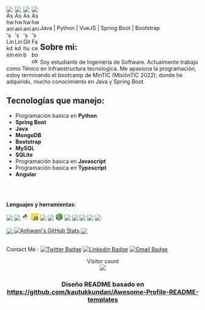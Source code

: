 <a href="https://www.linkedin.com/in/neyris20/">
        <img align="left" alt="Ashwani's Linkdein" width="22px"
            src="https://cdn.jsdelivr.net/npm/simple-icons@v3/icons/linkedin.svg" />
    </a>
    <a href="https://twitter.com/Neyris20">
        <img align="left" alt="Ashwani's Linkdein" width="22px"
            src="https://cdn.jsdelivr.net/npm/simple-icons@v3/icons/twitter.svg" />
    </a>
    <a href="https://github.com/NeyrisBH">
        <img align="left" alt="Ashwani's Github" width="22px"
            src="https://cdn.jsdelivr.net/npm/simple-icons@v3/icons/github.svg" />
    </a>
    <a href="https://www.facebook.com/lucy1999b">
        <img align="left" alt="Ashwani's Facebook" width="22px"
            src="https://cdn.jsdelivr.net/npm/simple-icons@v3/icons/facebook.svg" />
    </a>
    <br/>
    <br/>

 Java | Python | VueJS | Spring Boot | Bootstrap

## Sobre mi:
Soy estudiante de Ingeniería de Software.
Actualmente trabajo como Ténico en Infraestructura tecnologíca.
Me apasiona la programación, estoy terminando el bootcamp de MinTIC (MisiónTIC 2022); donde he adquirido, mucho conocimiento en Java y Spring Boot.


## Tecnologías que manejo:
- Programación basica en **Python**.
- **Spring Boot**
- **Java**
- **MongoDB**
- **Bootstrap**
- **MySQL**
- **SQLite**
- Programación basica en **Javascript**
- Programación basica en **Typescript**
- **Angular**


<br/>
<br/>

**Lenguajes y herramientas:**

<code><img src="https://img.icons8.com/3d-fluency/20/null/github.png"/></code>
<code><img src="https://img.icons8.com/color/20/null/jira.png"/></code>
<code><img height="20" src="https://raw.githubusercontent.com/github/explore/80688e429a7d4ef2fca1e82350fe8e3517d3494d/topics/python/python.png"></code>
<code><img height="20" src="https://raw.githubusercontent.com/github/explore/80688e429a7d4ef2fca1e82350fe8e3517d3494d/topics/javascript/javascript.png"></code>
<code><img src="https://img.icons8.com/office/20/null/spring-logo.png"/></code>
<code><img src="https://img.icons8.com/color/20/null/java-coffee-cup-logo--v1.png"/></code>
<code><img height="20" src="https://raw.githubusercontent.com/github/explore/80688e429a7d4ef2fca1e82350fe8e3517d3494d/topics/nodejs/nodejs.png"></code>
<code><img src="https://img.icons8.com/fluency/20/null/typescript--v2.png"/></code>
<code><img src="https://img.icons8.com/external-tal-revivo-color-tal-revivo/20/null/external-mysql-an-open-source-relational-database-management-system-logo-color-tal-revivo.png"/></code>
<code><img src="https://img.icons8.com/external-tal-revivo-shadow-tal-revivo/20/null/external-mongodb-a-cross-platform-document-oriented-database-program-logo-shadow-tal-revivo.png"/></code>
<code><img src="https://img.icons8.com/fluency/20/null/angularjs.png"/></code>
<code><img src="https://img.icons8.com/color/20/null/bootstrap.png"/></code>


<a href="https://github.com/NeyrisBH">
        <img align="center"
            src="https://github-readme-stats.vercel.app/api/top-langs/?username=NeyrisBH&layout=compact&theme=blue-green" />
</a>


<a href="https://github.com/NeyrisBH">
<img src="https://github-readme-stats.vercel.app/api?username=NeyrisBH&&show_icons=true&theme=radical&line_height=27&v=5"
    alt="Ashwani's GitHub Stats" />
</a>


<a href="https://github.com/NeyrisBH/puntoregistro">
        <!-- Change the `github-readme-stats.anuraghazra1.vercel.app` to `github-readme-stats.vercel.app`  -->
        <img align="center"
            src="https://github-readme-stats.vercel.app/api/pin/?username=NeyrisBH&repo=puntoregistro&theme=radical" />
</a>
<br/>
<br/>


Contact Me :
    [![Twitter
    Badge](https://img.shields.io/badge/-@Neyris20-1ca0f1?style=flat-square&labelColor=1ca0f1&logo=twitter&logoColor=white&link=https://twitter.com/Neyris20)](https://twitter.com/Neyris20)
    [![Linkedin
    Badge](https://img.shields.io/badge/-neyris20-blue?style=flat-square&logo=Linkedin&logoColor=white&link=https://www.linkedin.com/in/neyris20/)](https://www.linkedin.com/in/neyris20/)
    [![Gmail
    Badge](https://img.shields.io/badge/-neyris99@hotmail.com-c14438?style=flat-square&logo=Gmail&logoColor=white&link=mailto:neyris99@hotmail.com)](mailto:neyris99@hotmail.com)

<p align="center">
        Visitor count<br>
        <img src="https://profile-counter.glitch.me/NeyrisBH/count.svg" />
</p>


<div align="center">

### Diseño README basado en https://github.com/kautukkundan/Awesome-Profile-README-templates

</div>

